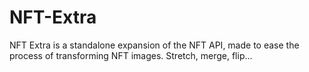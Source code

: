 # NFT-Extra

NFT Extra is a standalone expansion of the NFT API, made to ease the process of transforming NFT images.
Stretch, merge, flip...
